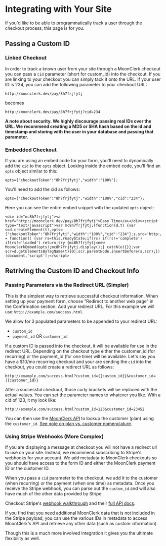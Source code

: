 # Integrating with Your Site

If you'd like to be able to programmatically track a user through the checkout process, this page is for you.


## Passing a Custom ID

### Linked Checkout

In order to track a known user from your site through a MoonClerk checkout you can pass a `cid` parameter (short for custom_id) into the checkout. If you are linking to your checkout you can simply tack it onto the URL. If your user ID is 234, you can add the following parameter to your checkout URL:

```
http://moonclerk.dev/pay/8h7frjfytj
```

becomes

```
http://moonclerk.dev/pay/8h7frjfytj?cid=234
```

**A note about security. We highly discourage passing real IDs over the URL. We recommend creating a MD5 or SHA hash based on the id and timestamp and storing with the user in your database and passing that parameter.**


### Embedded Checkout

If you are using an embed code for your form, you'll need to dynamically add the `cid` to the `opts` object. Looking inside the embed code, you'll find an `opts` object similar to this:

```
opts={"checkoutToken":"8h7frjfytj","width":"100%"};
```

You'll need to add the cid as follows:

```
opts={"checkoutToken":"8h7frjfytj","width":"100%","cid":"234"};
```

Here you can see the entire embed snippet with the updated `opts` object:

```
<div id="mc8h7frjfytj"><a href="http://moonclerk.dev/pay/8h7frjfytj">Easy Time</a></div><script type="text/javascript">var mc8h7frjfytj;(function(d,t) {var s=d.createElement(t),opts={"checkoutToken":"8h7frjfytj","width":"100%","cid":"234"};s.src='http://moonclerk.dev/assets/embed.js';s.onload=s.onreadystatechange = function() {var rs=this.readyState;if(rs) if(rs!='complete') if(rs!='loaded') return;try {mc8h7frjfytj=new MoonclerkEmbed(opts);mc8h7frjfytj.display();} catch(e){}};var scr=d.getElementsByTagName(t)[0];scr.parentNode.insertBefore(s,scr);})(document,'script');</script>
```


## Retriving the Custom ID and Checkout Info

### Passing Parameters via the Redirect URL (Simpler)

This is the simplest way to retrieve successful checkout information. When setting up your payment form, choose "Redirect to another web page" in the Confirmation section. Add your redirect URL. For this example we will use `http://example.com/success.html`.

We allow for 3 populated parameters to be appended to your redirect URL:

* `custom_id`
* `payment_id` OR `customer_id`

If a custom ID is passed into the checkout, it will be available for use in the redirect URL. Depending on the checkout type either the customer_id (for recurring) or the payment_id (for one time) will be available. Let's say you have a $10/mo recurring checkout and your are sending the `cid` into the checkout, you could create a redirect URL as follows:

```
http://example.com/success.html?custom_id={{custom_id}}&customer_id={{customer_id}}
```

After a successful checkout, those curly brackets will be replaced with the actual values. You can set the parameter names to whatever you like. With a cid of 123, it my look like:

```
http://example.com/success.html?custom_id=123&customer_id=23452
```

You can then use the [MoonClerk API](https://github.com/moonclerk/developer/blob/master/api/README.md) to lookup the customer (plan) using the `customer_id`. [See note on plan vs. customer nomenclature](https://github.com/moonclerk/developer/blob/master/api/v1/customers.md).


### Using Stripe Webhooks (More Complex)

If you are displaying a message at checkout you will not have a redirect url to use on your site. Instead, we recommend subscribing to Stripe's webhooks for your account. We add metadata to MoonClerk checkouts so you should have access to the form ID and either the MoonClerk payment ID or the customer ID.

When you pass a `cid` parameter to the checkout, we add it to the customer (when recurring) or the payment (when one time) as metadata. Once you receive the Stripe webhook, you can parse out the `custom_id` and will also have much of the other data provided by Stripe.

Checkout Stripe's [webhook walkthrough](https://stripe.com/docs/webhooks) and their [full API docs](https://stripe.com/docs/api).

If you find that you need additional MoonClerk data that is not included in the Stripe payload, you can use the various IDs in metadata to access MoonClerk's API and retrieve any other data (such as custom information).

Though this is a much more involved integration it gives you the ultimate flexibility as well.

